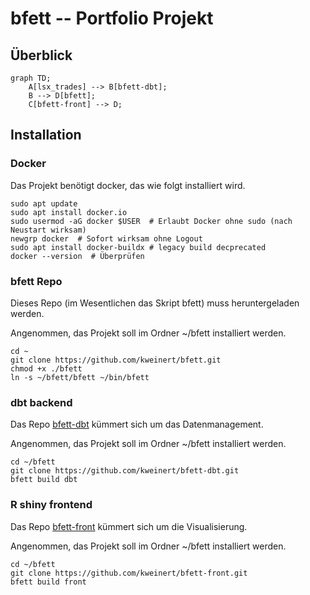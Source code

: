 # bfett -- Portfolio Projekt

## Überblick

```mermaid
graph TD;
    A[lsx_trades] --> B[bfett-dbt];
    B --> D[bfett];
    C[bfett-front] --> D;
```

## Installation

### Docker

Das Projekt benötigt docker, das wie folgt installiert wird.

```
sudo apt update
sudo apt install docker.io
sudo usermod -aG docker $USER  # Erlaubt Docker ohne sudo (nach Neustart wirksam)
newgrp docker  # Sofort wirksam ohne Logout
sudo apt install docker-buildx # legacy build decprecated
docker --version  # Überprüfen
```

### bfett Repo

Dieses Repo (im Wesentlichen das Skript bfett) muss heruntergeladen werden.

Angenommen, das Projekt soll im Ordner ~/bfett installiert werden.

```
cd ~
git clone https://github.com/kweinert/bfett.git
chmod +x ./bfett
ln -s ~/bfett/bfett ~/bin/bfett 
```

### dbt backend

Das Repo [bfett-dbt](https://github.com/kweinert/bfett-dbt) kümmert sich um das Datenmanagement.

Angenommen, das Projekt soll im Ordner ~/bfett installiert werden.

```
cd ~/bfett
git clone https://github.com/kweinert/bfett-dbt.git
bfett build dbt
```

### R shiny frontend

Das Repo [bfett-front](https://github.com/kweinert/bfett-front) kümmert sich um die Visualisierung.

Angenommen, das Projekt soll im Ordner ~/bfett installiert werden.

```
cd ~/bfett
git clone https://github.com/kweinert/bfett-front.git
bfett build front
```

